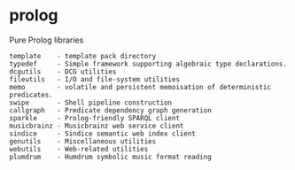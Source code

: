 prolog
======

Pure Prolog libraries

	template	- template pack directory
	typedef		- Simple framework supporting algebraic type declarations.
	dcgutils	- DCG utilities 
	fileutils	- I/O and file-system utilities       
	memo		- volatile and persistent memoisation of deterministic predicates.
	swipe		- Shell pipeline construction          
	callgraph	- Predicate dependency graph generation
	sparkle		- Prolog-friendly SPARQL client
	musicbrainz	- Musicbrainz web service client     
	sindice		- Sindice semantic web index client    
	genutils	- Miscellaneous utilities
	webutils	- Web-related utilities
	plumdrum	- Humdrum symbolic music format reading

